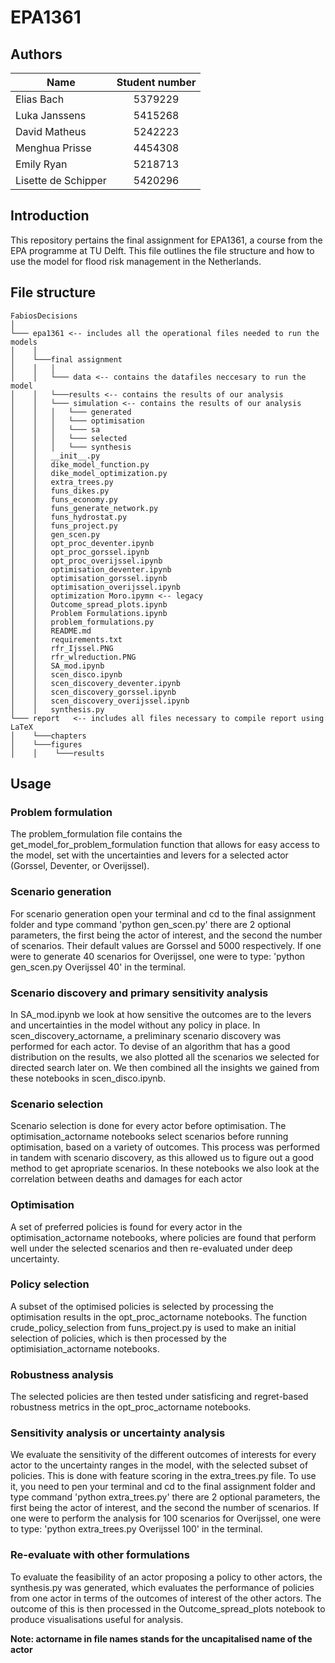 # EPA1361

## Authors
| Name                | Student number| 
| ------------------- |:-------------:|
| Elias Bach          | 5379229       |
| Luka Janssens       | 5415268       |
| David Matheus       | 5242223       |
| Menghua Prisse      | 4454308       |
| Emily Ryan          | 5218713       |
| Lisette de Schipper | 5420296       |

## Introduction

This repository pertains the final assignment for EPA1361, a course from the EPA programme at TU Delft. 
This file outlines the file structure and how to use the model for flood risk management in the Netherlands.


## File structure

```
FabiosDecisions
│
└─── epa1361 <-- includes all the operational files needed to run the models
│    │
│    └───final assignment 
│    │   │ 
│    │   └─── data <-- contains the datafiles neccesary to run the model
│    │   └───results <-- contains the results of our analysis
│    │   └─── simulation <-- contains the results of our analysis
│    │   │   └─── generated
│    │   │   └─── optimisation
│    │   │   └─── sa
│    │   │   └─── selected
│    │   │   └─── synthesis
│    │   __init__.py
│    │   dike_model_function.py
│    │   dike_model_optimization.py
│    │   extra_trees.py
│    │   funs_dikes.py
│    │   funs_economy.py
│    │   funs_generate_network.py
│    │   funs_hydrostat.py
│    │   funs_project.py
│    │   gen_scen.py
│    │   opt_proc_deventer.ipynb
│    │   opt_proc_gorssel.ipynb
│    │   opt_proc_overijssel.ipynb
│    │   optimisation_deventer.ipynb
│    │   optimisation_gorssel.ipynb
│    │   optimisation_overijssel.ipynb
│    │   optimization Moro.ipymn <-- legacy
│    │   Outcome_spread_plots.ipynb
│    │   Problem Formulations.ipynb
│    │   problem_formulations.py
│    │   README.md
│    │   requirements.txt
│    │   rfr_Ijssel.PNG
│    │   rfr_wlreduction.PNG
│    │   SA_mod.ipynb
│    │   scen_disco.ipynb
│    │   scen_discovery_deventer.ipynb
│    │   scen_discovery_gorssel.ipynb
│    │   scen_discovery_overijssel.ipynb
│    │   synthesis.py
└─── report   <-- includes all files necessary to compile report using LaTeX
│    └───chapters
│    └───figures
│    │    └───results
```

## Usage

### Problem formulation

The problem_formulation file contains the get_model_for_problem_formulation function that allows for easy access to the
model, set with the uncertainties and levers for a selected actor (Gorssel, Deventer, or Overijssel).

### Scenario generation

For scenario generation open your terminal and cd to the final assignment folder
and type command 'python gen_scen.py' there are 2 optional parameters, the first being the actor of interest, and the
second the number of scenarios. Their default values are Gorssel and 5000 respectively.
If one were to generate 40 scenarios for Overijssel, one were to type: 'python gen_scen.py Overijssel 40' in the
terminal.

### Scenario discovery and primary sensitivity analysis

In SA_mod.ipynb we look at how sensitive the outcomes are to the levers and uncertainties in the model without any
policy in place.
In scen_discovery_actorname, a preliminary scenario discovery was performed for each actor. To devise of an algorithm
that has a good distribution on the results, we also plotted all the scenarios we selected for directed search later on.
We then combined all the insights we gained from these notebooks in scen_disco.ipynb.

### Scenario selection

Scenario selection is done for every actor before optimisation. The optimisation_actorname notebooks select scenarios 
before running optimisation, based on a variety of outcomes. This process was performed in tandem with scenario discovery,
as this allowed us to figure out a good method to get apropriate scenarios. In these notebooks we also look at the
correlation between deaths and damages for each actor

### Optimisation

A set of preferred policies is found for every actor in the optimisation_actorname notebooks, where policies are found 
that perform well under the selected scenarios and then re-evaluated under deep uncertainty.

### Policy selection

A subset of the optimised policies is selected by processing the optimisation results in the opt_proc_actorname 
notebooks. The function crude_policy_selection from funs_project.py is used to make an initial selection of policies,
which is then processed by the optimisiation_actorname notebooks.

### Robustness analysis

The selected policies are then tested under satisficing and regret-based robustness metrics in the opt_proc_actorname notebooks. 

### Sensitivity analysis or uncertainty analysis

We evaluate the sensitivity of the different outcomes of interests for every actor to the uncertainty ranges in the model,
with the selected subset of policies. This is done with feature scoring in the extra_trees.py file. To use it, you need 
to  pen your terminal and cd to the final assignment folder and type command 'python extra_trees.py' there are 2 optional 
parameters, the first being the actor of interest, and the second the number of scenarios. If one were to perform the
analysis for 100 scenarios for Overijssel, one were to type: 'python extra_trees.py Overijssel 100' in the terminal.

### Re-evaluate with other formulations

To evaluate the feasibility of an actor proposing a policy to other actors, the synthesis.py was generated, 
which evaluates the performance of policies from one actor in terms of the outcomes of interest of the other actors. 
The outcome of this is then processed in the Outcome_spread_plots notebook to produce visualisations useful for analysis.

**Note: actorname in file names stands for the uncapitalised name of the actor**

